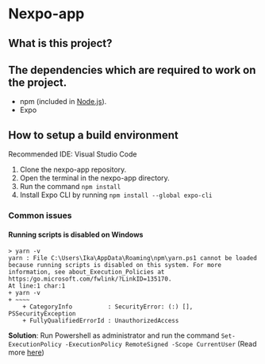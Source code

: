 # Nexpo-app
## What is this project?
## The dependencies which are required to work on the project.
- npm (included in [Node.js](https://nodejs.org/en/download/)).
- Expo 

## How to setup a build environment
Recommended IDE: Visual Studio Code

1. Clone the nexpo-app repository.
2. Open the terminal in the nexpo-app directory.
3. Run the command `npm install`
4. Install Expo CLI by running `npm install --global expo-cli`

### Common issues
#### Running scripts is disabled on Windows
```
> yarn -v
yarn : File C:\Users\Ika\AppData\Roaming\npm\yarn.ps1 cannot be loaded because running scripts is disabled on this system. For more  
information, see about_Execution_Policies at https:/go.microsoft.com/fwlink/?LinkID=135170.
At line:1 char:1
+ yarn -v
+ ~~~~
    + CategoryInfo          : SecurityError: (:) [], PSSecurityException
    + FullyQualifiedErrorId : UnauthorizedAccess
```
**Solution**: Run Powershell as administrator and run the command `Set-ExecutionPolicy -ExecutionPolicy RemoteSigned -Scope CurrentUser` (Read more [here](https:/go.microsoft.com/fwlink/?LinkID=135170))